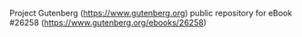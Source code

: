 Project Gutenberg (https://www.gutenberg.org) public repository for eBook #26258 (https://www.gutenberg.org/ebooks/26258)

